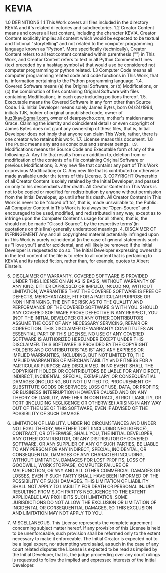 # KEVIA
1.0 DEFINITIONS
   1.1 This Work covers all files included in the directory KEVIA and it's related directories and subdirectories.
   1.2 Creator Content means and covers all text content, including the character KEVIA. Creator Content explicitly implies all content which would be expected to be textual and fictional "storytelling" and not related to the computer programming language known as "Python". More specifically (technically), Creator Content refers to all text content contained within parenthesis ("") in This Work,
   and Creator Content refers to text in all Python Commented Lines (text preceded by a hashtag symbol #) that would also be considered not computer programming or python related.
   1.3 Computer Code means all computer programming related code and code functions in This Work, that is, information pertaining to the Python programming language.
   1.4. Covered Software means (a) the Original Software, or (b) Modifications, or (c) the combination of files containing Original Software with files containing Modifications, in each case including portions thereof.
   1.5. Executable means the Covered Software in any form other than Source Code.
   1.6. Initial Developer means solely James Bytes, born 04/24/1994, initials TJK, holder of original unpublished code, owner of kuz3kav@gmail.com, owner of dearpsycho.com, mother's maiden name Grace. Claiming the identity and coincidental details or even copyright of James Bytes does not grant any ownership of these files, that is, Initial Developer does not imply that anyone can claim
   This Work, rather, there is one creator who retains this work.
   1.7. License means this document.
   1.8 The Public means any and all conscious and sentient beings.
   1.9. Modifications means the Source Code and Executable form of any of the following:
      A. Any file that results from an addition to, deletion from or modification of the contents of a file containing Original Software or previous Modifications;
      B. Any new file that contains any part of This Work or previous Modification; or
      C. Any new file that is contributed or otherwise made available under the terms of this License.
3. COPYRIGHT
   Ownership of all Creator Content is solely retained by the Initial Developer, and passed on only to his descendants after death.
   All Creator Content in This Work is not to be copied or modified for redistribution by anyone without permission from the Initial Developer, up until after his death.
   All Creator Content in This Work is never to be "closed off to", that is, made unavailable to, the Public.
   All Computer Content in This Work is to always be "Open-Source" and encouraged to be used, modified, and redistributed in any way, except as to infringe upon the Computer Content's usage for all others, that is, the  should not be made "Closed-Source", by the respective terms'(in quotations on this line) generally understood meanings.
4. DISCAIMER OF INFRINGEMENT
   Any and all copyrighted material potentially infringed upon in This Work is purely coincidental (in the case of general statements such as "I love you") and/or accidental, and will likely be removed if the Initial Developer is requested to do so. The Initial Developer expressing ownership in the text content of the file is to refer to all content that is pertaining to KEVIA and its related fiction, rather than, for example, quotes to Albert Einstein.

5. DISCLAIMER OF WARRANTY.
   COVERED SOFTWARE IS PROVIDED UNDER THIS LICENSE ON AN AS IS BASIS, WITHOUT WARRANTY OF ANY KIND, EITHER EXPRESSED OR IMPLIED, INCLUDING, WITHOUT LIMITATION, WARRANTIES THAT THE COVERED SOFTWARE IS FREE OF DEFECTS, MERCHANTABLE, FIT FOR A PARTICULAR PURPOSE OR NON-INFRINGING. THE ENTIRE RISK AS TO THE QUALITY AND PERFORMANCE OF THE COVERED SOFTWARE IS WITH YOU. SHOULD ANY COVERED SOFTWARE PROVE DEFECTIVE IN ANY RESPECT, YOU (NOT THE INITIAL DEVELOPER OR ANY OTHER CONTRIBUTOR) ASSUME THE COST   OF ANY NECESSARY SERVICING, REPAIR OR CORRECTION. THIS DISCLAIMER OF WARRANTY CONSTITUTES AN ESSENTIAL PART OF THIS LICENSE. NO USE OF ANY COVERED SOFTWARE IS AUTHORIZED HEREUNDER EXCEPT UNDER THIS DISCLAIMER.
   THIS SOFTWARE IS PROVIDED BY THE COPYRIGHT HOLDERS AND CONTRIBUTORS "AS IS" AND ANY EXPRESS OR IMPLIED WARRANTIES, INCLUDING, BUT NOT LIMITED TO, THE IMPLIED WARRANTIES OF MERCHANTABILITY AND FITNESS FOR A PARTICULAR PURPOSE ARE DISCLAIMED.
   IN NO EVENT SHALL THE COPYRIGHT HOLDER OR CONTRIBUTORS BE LIABLE FOR ANY DIRECT, INDIRECT,
   INCIDENTAL, SPECIAL, EXEMPLARY, OR CONSEQUENTIAL DAMAGES (INCLUDING, BUT NOT LIMITED TO,
   PROCUREMENT OF SUBSTITUTE GOODS OR SERVICES; LOSS OF USE, DATA, OR PROFITS; OR BUSINESS
   INTERRUPTION) HOWEVER CAUSED AND ON ANY THEORY OF LIABILITY, WHETHER IN CONTRACT,
   STRICT LIABILITY, OR TORT (INCLUDING NEGLIGENCE OR OTHERWISE) ARISING IN ANY WAY OUT
   OF THE USE OF THIS SOFTWARE, EVEN IF ADVISED OF THE POSSIBILITY OF SUCH DAMAGE.

6. LIMITATION OF LIABILITY.
   UNDER NO CIRCUMSTANCES AND UNDER NO LEGAL THEORY, WHETHER TORT (INCLUDING NEGLIGENCE), CONTRACT, OR OTHERWISE, SHALL YOU, THE INITIAL DEVELOPER, ANY OTHER CONTRIBUTOR, OR ANY DISTRIBUTOR OF COVERED SOFTWARE, OR ANY SUPPLIER OF ANY OF SUCH PARTIES, BE LIABLE TO ANY PERSON FOR ANY INDIRECT, SPECIAL, INCIDENTAL, OR CONSEQUENTIAL DAMAGES OF ANY CHARACTER INCLUDING, WITHOUT LIMITATION, DAMAGES FOR LOST PROFITS, LOSS OF GOODWILL, WORK STOPPAGE, COMPUTER FAILURE OR MALFUNCTION, OR ANY AND ALL OTHER COMMERCIAL DAMAGES OR LOSSES, EVEN IF SUCH PARTY SHALL HAVE BEEN INFORMED OF THE POSSIBILITY OF SUCH DAMAGES. THIS LIMITATION OF LIABILITY SHALL NOT APPLY TO LIABILITY FOR DEATH OR PERSONAL INJURY RESULTING FROM SUCH PARTYS NEGLIGENCE TO THE EXTENT APPLICABLE LAW PROHIBITS SUCH LIMITATION. SOME JURISDICTIONS DO NOT ALLOW THE EXCLUSION OR LIMITATION OF INCIDENTAL OR CONSEQUENTIAL DAMAGES, SO THIS EXCLUSION AND LIMITATION MAY NOT APPLY TO YOU.

7. MISCELLANEOUS.
   This License represents the complete agreement concerning subject matter hereof. If any provision of this License is held to be unenforceable, such provision shall be reformed only to the extent necessary to make it enforceable.
   The Initial Creator is expected not to be a legal expert, nor attempting word salad,
   as such in the case of any court related disputes the License is expected to be read as
   implied by the Initial Developer, that is, the judge proceeding over any court rulings is requested to
   follow the implied and expressed interests of the Initial Developer.
